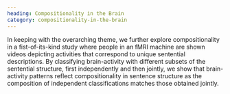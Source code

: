 ```yaml
---
heading: Compositionality in the Brain
category: compositionality-in-the-brain
---
```


In keeping with the overarching theme, we further explore compositionality in a
fist-of-its-kind study where people in an fMRI machine are shown videos
depicting activities that correspond to unique sentential descriptions. By
classifying brain-activity with different subsets of the sentential structure,
first independently and then jointly, we show that brain-activity patterns
reflect compositionality in sentence structure as the composition of
independent classifications matches those obtained jointly.

